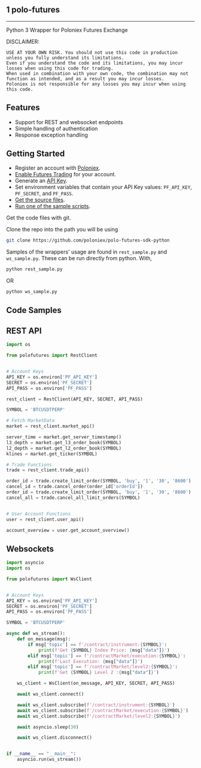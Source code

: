 1
polo-futures
--------
--------

Python 3 Wrapper for Poloniex Futures Exchange

DISCLAIMER: 
```
USE AT YOUR OWN RISK. You should not use this code in production unless you fully understand its limitations. 
Even if you understand the code and its limitations, you may incur losses when using this code for trading. 
When used in combination with your own code, the combination may not function as intended, and as a result you may incur losses. 
Poloniex is not responsible for any losses you may incur when using this code.
```
Features
--------

- Support for REST and websocket endpoints
- Simple handling of authentication
- Response exception handling

Getting Started
--------

- Register an account with [Poloniex](<https://www.poloniex.com/signup>).
- [Enable Futures Trading](https://www.poloniex.com/futures) for your account.
- Generate an [API Key](<https://www.poloniex.com/settings/futures-api-keys>).
- Set environment variables that contain your API Key values: `PF_API_KEY`, `PF_SECRET`, and `PF_PASS`.
- [Get the source files](#source).
- [Run one of the sample scripts](#samples).

<a name="source"></a>Get the code files with git.

Clone the repo into the path you will be using
```bash
git clone https://github.com/poloniex/polo-futures-sdk-python
```

<a name="samples"></a>Samples of the wrappers' usage are found in `rest_sample.py` and `ws_sample.py`. These can be run directly from python.
With, 
```bash
python rest_sample.py
```
OR
```bash
python ws_sample.py
```

Code Samples
--------

REST API
--------

```python
import os

from polofutures import RestClient


# Account Keys
API_KEY = os.environ['PF_API_KEY']
SECRET = os.environ['PF_SECRET']
API_PASS = os.environ['PF_PASS']

rest_client = RestClient(API_KEY, SECRET, API_PASS)

SYMBOL = 'BTCUSDTPERP'

# Fetch MarketData
market = rest_client.market_api()

server_time = market.get_server_timestamp()
l3_depth = market.get_l3_order_book(SYMBOL)
l2_depth = market.get_l2_order_book(SYMBOL)
klines = market.get_ticker(SYMBOL)

# Trade Functions
trade = rest_client.trade_api()

order_id = trade.create_limit_order(SYMBOL, 'buy', '1', '30', '8600')
cancel_id = trade.cancel_order(order_id['orderId'])
order_id = trade.create_limit_order(SYMBOL, 'buy', '1', '30', '8600')
cancel_all = trade.cancel_all_limit_orders(SYMBOL)


# User Account Functions
user = rest_client.user_api()

account_overview = user.get_account_overview()
```

Websockets
-----------


```python
import asyncio
import os

from polofutures import WsClient


# Account Keys
API_KEY = os.environ['PF_API_KEY']
SECRET = os.environ['PF_SECRET']
API_PASS = os.environ['PF_PASS']

SYMBOL = 'BTCUSDTPERP'

async def ws_stream():
    def on_message(msg):
        if msg['topic'] == f'/contract/instrument:{SYMBOL}':
            print(f'Get {SYMBOL} Index Price: {msg["data"]}')
        elif msg['topic'] == f'/contractMarket/execution:{SYMBOL}':
            print(f'Last Execution: {msg["data"]}')
        elif msg['topic'] == f'/contractMarket/level2:{SYMBOL}':
            print(f'Get {SYMBOL} Level 2 :{msg["data"]}')

    ws_client = WsClient(on_message, API_KEY, SECRET, API_PASS)

    await ws_client.connect()

    await ws_client.subscribe(f'/contract/instrument:{SYMBOL}')
    await ws_client.subscribe(f'/contractMarket/execution:{SYMBOL}')
    await ws_client.subscribe(f'/contractMarket/level2:{SYMBOL}')

    await asyncio.sleep(30)

    await ws_client.disconnect()


if __name__ == "__main__":
    asyncio.run(ws_stream())
```
